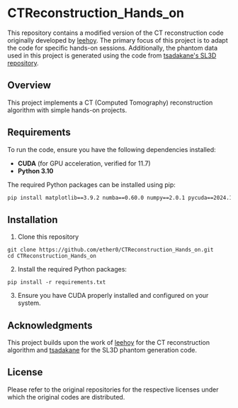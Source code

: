 # CTReconstruction_Hands_on

This repository contains a modified version of the CT reconstruction code originally developed by [leehoy](https://github.com/leehoy/CTReconstruction.git). The primary focus of this project is to adapt the code for specific hands-on sessions. Additionally, the phantom data used in this project is generated using the code from [tsadakane's SL3D repository](https://github.com/tsadakane/sl3d.git).

## Overview

This project implements a CT (Computed Tomography) reconstruction algorithm with simple hands-on projects.

## Requirements

To run the code, ensure you have the following dependencies installed:

- **CUDA** (for GPU acceleration, verified for 11.7)
- **Python 3.10**

The required Python packages can be installed using pip:

```bash
pip install matplotlib==3.9.2 numba==0.60.0 numpy==2.0.1 pycuda==2024.1.2 scipy==1.14.0
```

## Installation

1. Clone this repository
```
git clone https://github.com/ether0/CTReconstruction_Hands_on.git
cd CTReconstruction_Hands_on
```

2. Install the required Python packages:
```
pip install -r requirements.txt
```

3. Ensure you have CUDA properly installed and configured on your system.

## Acknowledgments

This project builds upon the work of [leehoy](https://github.com/leehoy/CTReconstruction.git) for the CT reconstruction algorithm and [tsadakane](https://github.com/tsadakane/sl3d.git) for the SL3D phantom generation code.

## License

Please refer to the original repositories for the respective licenses under which the original codes are distributed.
